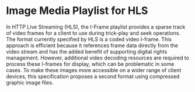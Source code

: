 # Image Media Playlist for HLS

In HTTP Live Streaming (HLS), the I-Frame playlist provides a sparse track of video frames for a client to use during trick-play and seek operations. The format currently specified by HLS is a coded video I-frame. This approach is efficient because it references frame data directly from the video stream and has the added benefit of supporting digital rights management. However, additional video decoding resources are required to process these I-frames for display, which can be problematic in some cases. To make these images more accessible on a wider range of client devices, this specification proposes a second format using compressed graphic image files.
